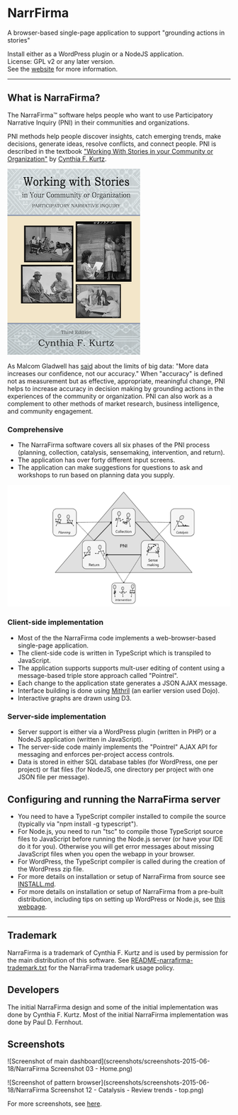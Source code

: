 # NarrFirma

A browser-based single-page application to support "grounding actions in stories"

Install either as a WordPress plugin or a NodeJS application.  
License: GPL v2 or any later version.  
See the [website](http://narrafirma.com) for more information.

---

## What is NarraFirma?

The NarraFirma&trade; software helps people who want to use Participatory Narrative Inquiry (PNI) in their communities and organizations.

PNI methods help people discover insights, catch emerging trends, make decisions, generate ideas, resolve conflicts, and connect people.
PNI is described in the textbook ["Working With Stories in your Community or Organization"](http://workingwithstories.org/) by [Cynthia F. Kurtz](http://cfkurtz.com/).

![Cover of "Working With Stories" textbook](webapp/images/WWS_BookCover_front_small.png)

As Malcom Gladwell has [said](http://venturebeat.com/2015/07/24/gladwell-on-data-marketing-the-snapchat-problem-the-facebook-problem-the-airbnb-problem/) about the limits of big data:
"More data increases our confidence, not our accuracy." When "accuracy" is defined not as measurement but as effective, appropriate, meaningful change, PNI helps to increase accuracy in decision making by grounding actions in the experiences of the community or organization. PNI can also work as a complement to other methods of market research, business intelligence, and community engagement.

### Comprehensive

- The NarraFirma software covers all six phases of the PNI process (planning, collection, catalysis, sensemaking, intervention, and return).
- The application has over forty different input screens.
- The application can make suggestions for questions to ask and workshops to run based on planning data you supply.

![Diagram of the six phases of PNI](webapp/images/PNIPhasesDiagram.png)

### Client-side implementation

- Most of the the NarraFirma code implements a web-browser-based single-page application.
- The client-side code is written in TypeScript which is transpiled to JavaScript.
- The application supports supports mult-user editing of content using a message-based triple store approach called "Pointrel".
- Each change to the application state generates a JSON AJAX message.
- Interface building is done using [Mithril](https://lhorie.github.io/mithril/index.html) (an earlier version used Dojo).
- Interactive graphs are drawn using D3.

### Server-side implementation

- Server support is either via a WordPress plugin (written in PHP) or a NodeJS application (written in JavaScript).
- The server-side code mainly implements the "Pointrel" AJAX API for messaging and enforces per-project access controls.
- Data is stored in either SQL database tables (for WordPress, one per project) or flat files (for NodeJS, one directory per project with one JSON file per message).

## Configuring and running the NarraFirma server

- You need to have a TypeScript compiler installed to compile the source (typically via "npm install -g typescript").
- For Node.js, you need to run "tsc" to compile those TypeScript source files to JavaScript before running the Node.js server (or have your IDE do it for you). Otherwise you will get error messages about missing JavaScript files when you open the webapp in your browser.
- For WordPress, the TypeScript compiler is called during the creation of the WordPress zip file.
- For more details on installation or setup of NarraFirma from source see [INSTALL.md](INSTALL.md).
- For more details on installation or setup of NarraFirma from a pre-built distribution, including tips on setting up WordPress or Node.js, see [this webpage](https://narrafirma.com/home/setting-up-narrafirma-on-your-local-computer/).

---

## Trademark

NarraFirma is a trademark of Cynthia F. Kurtz and is used by permission for the main distribution of this software.
See [README-narrafirma-trademark.txt](README-narrafirma-trademark.txt) for the NarraFirma trademark usage policy.

## Developers

The initial NarraFirma design and some of the initial implementation was done by Cynthia F. Kurtz.
Most of the initial NarraFirma implementation was done by Paul D. Fernhout.

## Screenshots

![Screenshot of main dashboard](screenshots/screenshots-2015-06-18/NarraFirma Screenshot 03 - Home.png)

![Screenshot of pattern browser](screenshots/screenshots-2015-06-18/NarraFirma Screenshot 12 - Catalysis - Review trends - top.png)

For more screenshots, see [here](screenshots/screenshots-2015-06-18/).
